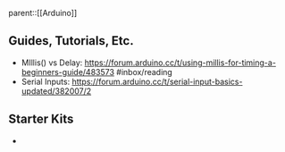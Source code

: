 parent::[[Arduino]]

## Guides, Tutorials, Etc.
- MIllis() vs Delay: https://forum.arduino.cc/t/using-millis-for-timing-a-beginners-guide/483573 #inbox/reading 
- Serial Inputs: https://forum.arduino.cc/t/serial-input-basics-updated/382007/2

## Starter Kits
- 
